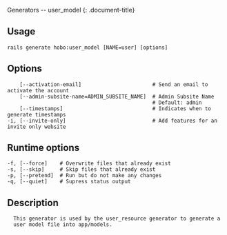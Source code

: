 Generators -- user\_model
{: .document-title}


## Usage

    

    rails generate hobo:user_model [NAME=user] [options]


## Options

    

        [--activation-email]                       # Send an email to activate the account
        [--admin-subsite-name=ADMIN_SUBSITE_NAME]  # Admin Subsite Name
                                                   # Default: admin
        [--timestamps]                             # Indicates when to generate timestamps
    -i, [--invite-only]                            # Add features for an invite only website


## Runtime options

    

    -f, [--force]    # Overwrite files that already exist
    -s, [--skip]     # Skip files that already exist
    -p, [--pretend]  # Run but do not make any changes
    -q, [--quiet]    # Supress status output


## Description

    


      This generator is used by the user_resource generator to generate a
      user model file into app/models.

